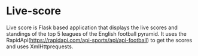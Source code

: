 # Live-score
Live score is Flask based application that displays the live scores and standings of the top 5 leagues of the English football pyramid.
It uses the RapidApi(https://rapidapi.com/api-sports/api/api-football) to get the scores and uses XmlHttprequests.
